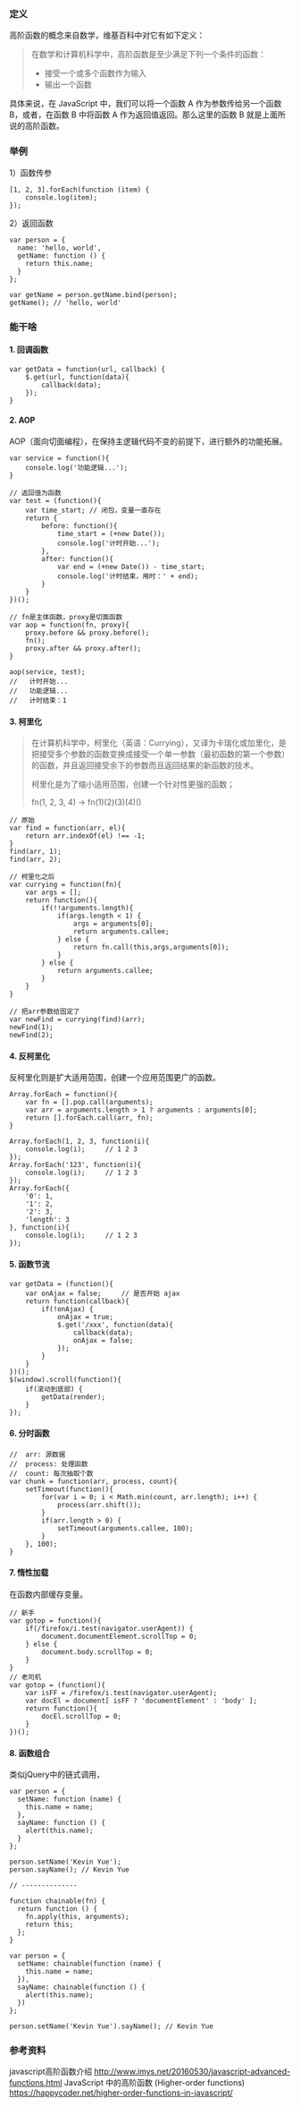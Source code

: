 ### 定义

高阶函数的概念来自数学，维基百科中对它有如下定义：

> 在数学和计算机科学中，高阶函数是至少满足下列一个条件的函数：
> 
> - 接受一个或多个函数作为输入  
> - 输出一个函数

具体来说，在 JavaScript 中，我们可以将一个函数 A 作为参数传给另一个函数 B，或者，在函数 B 中将函数 A 作为返回值返回。那么这里的函数 B 就是上面所说的高阶函数。


### 举例
1）函数传参
    
```
[1, 2, 3].forEach(function (item) {
    console.log(item);
});
```

2）返回函数
    
```
var person = {  
  name: 'hello, world',
  getName: function () {
    return this.name;
  }
};
    
var getName = person.getName.bind(person);
getName(); // 'hello, world'

```

### 能干啥

#### 1. 回调函数

```
var getData = function(url, callback) {
    $.get(url, function(data){
        callback(data);
    });
}
```
    
#### 2. AOP

AOP（面向切面编程），在保持主逻辑代码不变的前提下，进行额外的功能拓展。
```
var service = function(){
    console.log('功能逻辑...');
}

// 返回值为函数
var test = (function(){
    var time_start; // 闭包，变量一直存在
    return {
        before: function(){
            time_start = (+new Date());
            console.log('计时开始...');
        },
        after: function(){
            var end = (+new Date()) - time_start;
            console.log('计时结束，用时：' + end);
        }
    }
})();

// fn是主体函数，proxy是切面函数
var aop = function(fn, proxy){
    proxy.before && proxy.before();
    fn();
    proxy.after && proxy.after();
}

aop(service, test);
//   计时开始...
//   功能逻辑...
//   计时结束：1
```

#### 3. 柯里化

> 在计算机科学中，柯里化（英语：Currying），又译为卡瑞化或加里化，是把接受多个参数的函数变换成接受一个单一参数（最初函数的第一个参数）的函数，并且返回接受余下的参数而且返回结果的新函数的技术。
> 
> 柯里化是为了缩小适用范围，创建一个针对性更强的函数；
> 
> fn(1, 2, 3, 4)  ->  fn(1)(2)(3)(4)()


```
// 原始
var find = function(arr, el){
    return arr.indexOf(el) !== -1;
}
find(arr, 1);
find(arr, 2);

// 柯里化之后
var currying = function(fn){
    var args = [];
    return function(){
        if(!!arguments.length){
            if(args.length < 1) {
                args = arguments[0];
                return arguments.callee;
            } else {
                return fn.call(this,args,arguments[0]);
            } 
        } else {
            return arguments.callee;
        }
    }
} 

// 把arr参数给固定了
var newFind = currying(find)(arr);
newFind(1);
newFind(2);
```

#### 4. 反柯里化

反柯里化则是扩大适用范围，创建一个应用范围更广的函数。


```
Array.forEach = function(){
    var fn = [].pop.call(arguments);
    var arr = arguments.length > 1 ? arguments : arguments[0];
    return [].forEach.call(arr, fn);
}

Array.forEach(1, 2, 3, function(i){
    console.log(i);     // 1 2 3
});
Array.forEach('123', function(i){
    console.log(i);     // 1 2 3
});
Array.forEach({
    '0': 1,
    '1': 2,
    '2': 3,
    'length': 3
}, function(i){
    console.log(i);     // 1 2 3
});
```

#### 5. 函数节流


```
var getData = (function(){
    var onAjax = false;     // 是否开始 ajax
    return function(callback){
        if(!onAjax) {
            onAjax = true;
            $.get('/xxx', function(data){
                callback(data);
                onAjax = false;
            });
        }
    }
})();
$(window).scroll(function(){
    if(滚动到底部) {
        getData(render);
    }
});
```

#### 6. 分时函数


```
//  arr: 源数据
//  process: 处理函数
//  count: 每次抽取个数
var chunk = function(arr, process, count){
    setTimeout(function(){
        for(var i = 0; i < Math.min(count, arr.length); i++) {
            process(arr.shift());
        }
        if(arr.length > 0) {
            setTimeout(arguments.callee, 100);
        }
    }, 100);
}
```

#### 7. 惰性加载
在函数内部缓存变量。

```
// 新手
var gotop = function(){
    if(/firefox/i.test(navigator.userAgent)) {
        document.documentElement.scrollTop = 0;
    } else {
        document.body.scrollTop = 0;
    }
}
// 老司机
var gotop = (function(){
    var isFF = /firefox/i.test(navigator.userAgent);
    var docEl = document[ isFF ? 'documentElement' : 'body' ];
    return function(){
        docEl.scrollTop = 0;
    }
})();
```

#### 8. 函数组合
类似jQuery中的链式调用，

```
var person = {  
  setName: function (name) {
    this.name = name;
  },
  sayName: function () {
    alert(this.name);
  }
};

person.setName('Kevin Yue');  
person.sayName(); // Kevin Yue 

// --------------

function chainable(fn) {  
  return function () {
    fn.apply(this, arguments);
    return this;
  };
}

var person = {  
  setName: chainable(function (name) {
    this.name = name;
  }),
  sayName: chainable(function () {
    alert(this.name);
  })
};

person.setName('Kevin Yue').sayName(); // Kevin Yue
```
 

### 参考资料
javascript高阶函数介绍
http://www.imys.net/20160530/javascript-advanced-functions.html
JavaScript 中的高阶函数 (Higher-order functions)
https://happycoder.net/higher-order-functions-in-javascript/